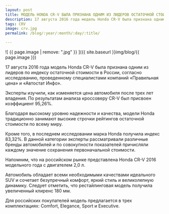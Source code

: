 ```yaml
---
layout: post
title: МОДЕЛЬ HONDA CR-V БЫЛА ПРИЗНАНА ОДНИМ ИЗ ЛИДЕРОВ ОСТАТОЧНОЙ СТОИМОСТИ
description: 17 августа 2016 года модель Honda CR-V была признана одним из лидеров по индексу остаточной стоимости в России
tags: CRV
image: crv.jpg
permalink: /blog/:year/:month/:day/:title/

---
```

![ {{ page.image | remove: ".jpg" }} ]({{ site.baseurl }}img/blog/{{ page.image }})

17 августа 2016 года модель Honda CR-V была признана одним из лидеров по индексу остаточной стоимости в России, согласно исследованию, проведенному специалистами компаний «Правильная цена» и «Автостат Инфо».

Эксперты изучили, как изменяется цена автомобиля после трех лет владения. По результатам анализа кроссоверу CR-V был присвоен коэффициент 95,26%.

Благодаря высокому уровню надежности и качества, модели Honda традиционно занимают высокие строчки рейтингов остаточной стоимости по всему миру.

Кроме того, в последнем исследовании марка Honda получила индекс 83,32%. В данной категории эксперты рассматривали различные бренды автомобилей и по совокупности показателей причисляли каждому значение сохранения первоначальной стоимости.

Напомним, что на российском рынке представлена Honda CR-V 2016 модельного года с двигателем 2,0 л.

Автомобиль обладает всеми необходимыми качествами идеального SUV и сочетает безупречный комфорт, яркий стиль и великолепную динамику. Следует отметить, что рестайлинговая модель получила увеличенный клиренс 180 мм.

Для российских покупателей модель предлагается в трех комплектациях: Comfort, Elegance, Sport и Executive.
